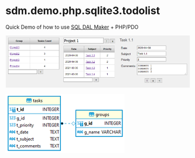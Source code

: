 # sdm.demo.php.sqlite3.todolist
Quick Demo of how to use [SQL DAL Maker](https://github.com/panedrone/sqldalmaker) + PHP/PDO

![demo-php.png](demo-php.png)

![erd.png](erd.png)
